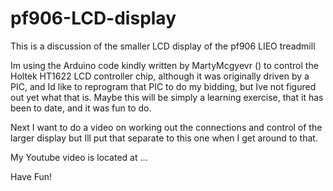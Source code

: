 # pf906-LCD-display
This is a discussion of the smaller LCD display of the pf906 LIEO treadmill

Im using the Arduino code kindly written by MartyMcgyevr () to control the Holtek HT1622 LCD controller chip, although it was originally driven by a PIC, and Id like to reprogram that PIC to do my bidding, but Ive not figured out yet what that is.  Maybe this will be simply a learning exercise, that it has been to date, and it was fun to do.

Next I want to do a video on working out the connections and control of the larger display but Ill put that separate to this one when I get around to that.

My Youtube video is located at ...

Have Fun!
